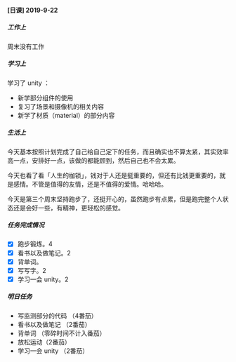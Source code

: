 #### [日课] 2019-9-22

##### 工作上

周末没有工作

##### 学习上

学习了 unity ：

- 新学部分组件的使用
- 复习了场景和摄像机的相关内容
- 新学了材质（material）的部分内容

##### 生活上

今天基本按照计划完成了自己给自己定下的任务，而且确实也不算太紧，其实效率高一点，安排好一点，该做的都能顾到，然后自己也不会太累。

今天也看了看「人生的枷锁」，钱对于人还是挺重要的，但还有比钱更重要的，就是感情。不管是值得的友情，还是不值得的爱情。哈哈哈。

今天是第三个周末坚持跑步了，还挺开心的，虽然跑步有点累，但是跑完整个人状态还是会好一些，有精神，更轻松的感觉。

##### 任务完成情况

- [x] 跑步锻炼。4
- [x] 看书以及做笔记。2
- [x] 背单词。
- [x] 写写字。2
- [x] 学习一会 unity。2

##### 明日任务

- 写监测部分的代码 （4番茄）
- 看书以及做笔记  （2番茄）
- 背单词   （零碎时间不计入番茄）
- 放松运动（2番茄）
- 学习一会 unity  （2番茄）

  

 
